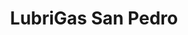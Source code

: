 ---
title: "LubriGas San Pedro"
url: /san-pedro/lubrigas-san-pedro/
shop: reparación de automóviles
---